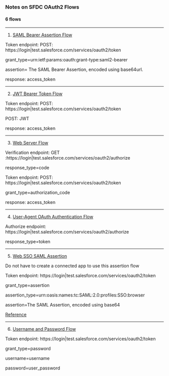### Notes on SFDC OAuth2 Flows

#### 6 flows ####

---------

1. [SAML Bearer Assertion Flow ](./SAML-Bearer-Assertion-Flow.md)

Token endpoint: POST: https://login|test.salesforce.com/services/oauth2/token

grant_type=urn:ietf:params:oauth:grant-type:saml2-bearer

assertion=	The SAML Bearer Assertion, encoded using base64url.

response: access_token

-----

2. [JWT Bearer Token Flow ](./JWT-Bearer-Token-Flow.md)

Token endpoint: POST: https://login|test.salesforce.com/services/oauth2/token

POST: JWT

response: access_token

-------

3. [Web Server Flow ](./Web-server-flow.md)

Verification endpoint: GET :https://login|test.salesforce.com/services/oauth2/authorize

response_type=code

Token endpoint: POST: https://login|test.salesforce.com/services/oauth2/token

grant_type=authorization_code

response: access_token

--------


4. [User-Agent OAuth Authentication Flow](https://developer.salesforce.com/docs/atlas.en-us.api_rest.meta/api_rest/intro_understanding_user_agent_oauth_flow.htm)

Authorize endpoint: https://login|test.salesforce.com/services/oauth2/authorize

response_type=token



-----


5. [Web SSO SAML Assertion](https://developer.salesforce.com/page/Digging_Deeper_into_OAuth_2.0_on_Force.com#Obtaining_an_Access_Token_using_a_Web_SSO_SAML_Assertion)

Do not have to create a connected app to use this assertion flow

Token endpoint: https://login|test.salesforce.com/services/oauth2/token

grant_type=assertion

assertion_type=urn:oasis:names:tc:SAML:2.0:profiles:SSO:browser

assertion=The SAML Assertion, encoded using base64

[Reference](https://help.salesforce.com/articleView?id=remoteaccess_oauth_web_sso_flow.htm&type=0)

-------


6. [Username and Password Flow](https://developer.salesforce.com/page/Digging_Deeper_into_OAuth_2.0_on_Force.com#Obtaining_a_Token_in_an_Autonomous_Client_.28Username_and_Password_Flow.29)

Token endpoint: https://login|test.salesforce.com/services/oauth2/token

grant_type=password

username=username

password=user_password
